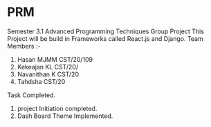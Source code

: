 # PRM
Semester 3.1 Advanced Programming Techniques Group Project
This Project will be build in Frameworks called React.js and Django.
Team Members :-
01. Hasan MJMM CST/20/109
02. Kekeajan KL CST/20/
03. Navanithan K CST/20
04. Tahdsha CST/20

  Task Completed.
  1. project Initiation completed.
  2. Dash Board Theme Implemented.
